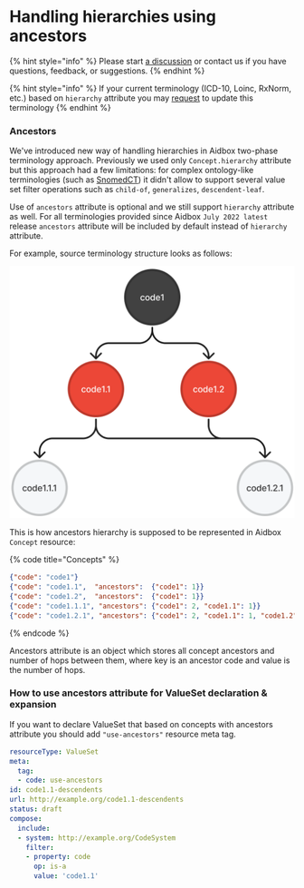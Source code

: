 # Handling hierarchies using ancestors

{% hint style="info" %}
Please start [a discussion](https://github.com/Aidbox/Issues/discussions) or contact us if you have questions, feedback, or suggestions.
{% endhint %}

{% hint style="info" %}
If your current terminology (ICD-10, Loinc, RxNorm, etc.) based on `hierarchy` attribute you may [request](../../../overview/contact-us.md) to update this terminology
{% endhint %}

### Ancestors

We've introduced new way of handling hierarchies in Aidbox two-phase terminology approach. Previously we used only `Concept.hierarchy` attribute but this approach had a few limitations: for complex ontology-like terminologies (such as [SnomedCT](https://www.snomed.org/)) it didn't allow to support several value set filter operations such as `child-of`, `generalizes`, `descendent-leaf`.

Use of `ancestors` attribute is optional and we still support `hierarchy` attribute as well. For all terminologies provided since Aidbox `July 2022 latest` release `ancestors` attribute will be included by default instead of `hierarchy` attribute.

For example, source terminology structure looks as follows:

![](<../../../../.gitbook/assets/2016f335c4c14019b7cf7447fa56f4c5.png>)

This is how ancestors hierarchy is supposed to be represented in Aidbox `Concept` resource:

{% code title="Concepts" %}
```json
{"code": "code1"}
{"code": "code1.1",  "ancestors":  {"code1": 1}}
{"code": "code1.2",  "ancestors":  {"code1": 1}}
{"code": "code1.1.1", "ancestors": {"code1": 2, "code1.1": 1}}
{"code": "code1.2.1", "ancestors": {"code1": 2, "code1.1": 1, "code1.2": 1}}
```
{% endcode %}

Ancestors attribute is an object which stores all concept ancestors and number of hops between them, where key is an ancestor code and value is the number of hops.

### How to use ancestors attribute for ValueSet declaration & expansion

If you want to declare ValueSet that based on concepts with ancestors attribute you should add `"use-ancestors"` resource meta tag.

```yaml
resourceType: ValueSet
meta:
  tag:
  - code: use-ancestors
id: code1.1-descendents
url: http://example.org/code1.1-descendents
status: draft
compose:
  include:
  - system: http://example.org/CodeSystem
    filter:
    - property: code
      op: is-a
      value: 'code1.1'

```
